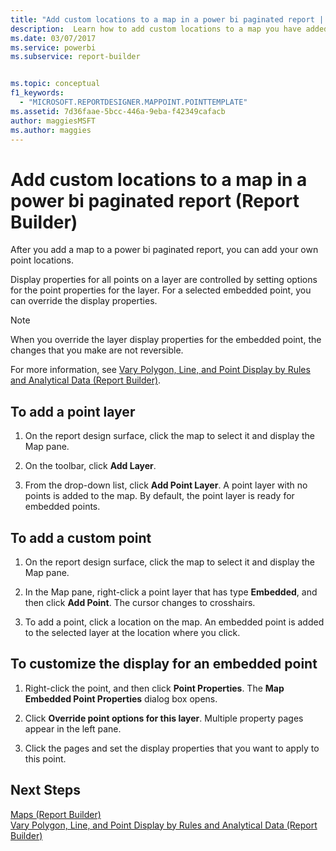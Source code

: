 ```yaml
---
title: "Add custom locations to a map in a power bi paginated report | Microsoft Docs"
description:  Learn how to add custom locations to a map you have added to a power bi paginated report in Report Builder. 
ms.date: 03/07/2017
ms.service: powerbi
ms.subservice: report-builder


ms.topic: conceptual
f1_keywords: 
  - "MICROSOFT.REPORTDESIGNER.MAPPOINT.POINTTEMPLATE"
ms.assetid: 7d36faae-5bcc-446a-9eba-f42349cafacb
author: maggiesMSFT
ms.author: maggies
---
```

# Add custom locations to a map in a power bi paginated report (Report Builder)


  After you add a map to a power bi paginated report, you can add your own point locations.  
  
 Display properties for all points on a layer are controlled by setting options for the point properties for the layer. For a selected embedded point, you can override the display properties.  
  
> [!NOTE]  
>  When you override the layer display properties for the embedded point, the changes that you make are not reversible.  
  
 For more information, see [Vary Polygon, Line, and Point Display by Rules and Analytical Data &#40;Report Builder&#41;](/sql/reporting-services/report-design/vary-polygon-line-and-point-display-by-rules-and-analytical-data).  
  

  
## To add a point layer  
  
1.  On the report design surface, click the map to select it and display the Map pane.  
  
2.  On the toolbar, click **Add Layer**.  
  
3.  From the drop-down list, click **Add Point Layer**. A point layer with no points is added to the map. By default, the point layer is ready for embedded points.  
  
## To add a custom point  
  
1.  On the report design surface, click the map to select it and display the Map pane.  
  
2.  In the Map pane, right-click a point layer that has type **Embedded**, and then click **Add Point**. The cursor changes to crosshairs.  
  
3.  To add a point, click a location on the map. An embedded point is added to the selected layer at the location where you click.  
  
## To customize the display for an embedded point  
  
1.  Right-click the point, and then click **Point Properties**. The **Map Embedded Point Properties** dialog box opens.  
  
2.  Click **Override point options for this layer**. Multiple property pages appear in the left pane.  
  
3.  Click the pages and set the display properties that you want to apply to this point.  
  
## Next Steps  
 [Maps &#40;Report Builder&#41;](/sql/reporting-services/report-design/maps-report-builder-and-ssrs)   
 [Vary Polygon, Line, and Point Display by Rules and Analytical Data &#40;Report Builder&#41;](/sql/reporting-services/report-design/vary-polygon-line-and-point-display-by-rules-and-analytical-data)  
  
  